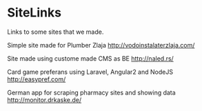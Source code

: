 # SiteLinks
Links to some sites that we made.

Simple site made for Plumber Zlaja
http://vodoinstalaterzlaja.com/

Site made using custome made CMS as BE
http://naled.rs/

Card game preferans using Laravel, Angular2 and NodeJS 
http://easypref.com/

German app for scraping pharmacy sites and showing data
http://monitor.drkaske.de/
